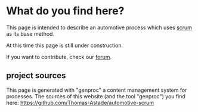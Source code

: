 What do you find here?
======================

This page is intended to describe an automotive process which uses 
[scrum](https://www.scrumalliance.org/) as its base method. 

At this time this page is still under construction.

If you want to contribute, check our [forum](http://automotive-scrum.org/phpbb).

project sources
---------------

This page is generated with "genproc" a content management system for processes. The sources of this website (and the tool "genproc") you find here: <https://github.com/Thomas-Astade/automotive-scrum>
